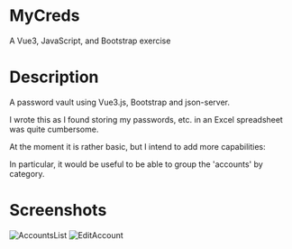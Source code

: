 # MyCreds

A Vue3, JavaScript, and Bootstrap exercise

# Description

A password vault using Vue3.js, Bootstrap and json-server.

I wrote this as I found storing my passwords, etc. in an Excel spreadsheet was quite cumbersome.

At the moment it is rather basic, but I intend to add more capabilities:

In particular, it would be useful to be able to group the 'accounts' by category.

# Screenshots
![AccountsList](https://github.com/Barry-Fraser-Anderson/MyCreds/assets/112425916/618552dd-82ff-4c54-8e2f-9e795a14f3dc)
![EditAccount](https://github.com/Barry-Fraser-Anderson/MyCreds/assets/112425916/b6dbc52b-e935-49a5-8fd8-2d43b1155cea)
